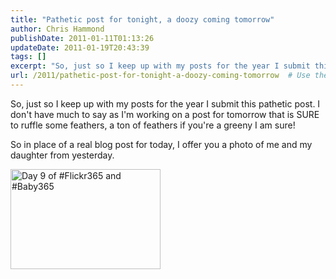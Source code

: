 ```yaml
---
title: "Pathetic post for tonight, a doozy coming tomorrow"
author: Chris Hammond
publishDate: 2011-01-11T01:13:26
updateDate: 2011-01-19T20:43:39
tags: []
excerpt: "So, just so I keep up with my posts for the year I submit this pathetic post. I don’t have much to say as I’m working on a post for tomorrow that is SURE to ruffle some feathers, a ton of feathers if you’re a greeny I am sure!  So in place of a real blog post for today, I offer you a photo of me and my daughter from yesterday.  "
url: /2011/pathetic-post-for-tonight-a-doozy-coming-tomorrow  # Use the generated URL with year
---
```

<p>So, just so I keep up with my posts for the year I submit this pathetic post. I don't have much to say as I'm working on a post for tomorrow that is SURE to ruffle some feathers, a ton of feathers if you're a greeny I am sure!</p> <p>So in place of a real blog post for today, I offer you a photo of me and my daughter from yesterday.</p> <p><a href="https://www.flickr.com/photos/chammond/5341022563/"><img alt="Day 9 of #Flickr365 and #Baby365" src="https://farm6.static.flickr.com/5244/5341022563_e863f7c13a_m.jpg" width="240" height="160" style="border-width: 0px;border-style: solid;" /></a></p>
